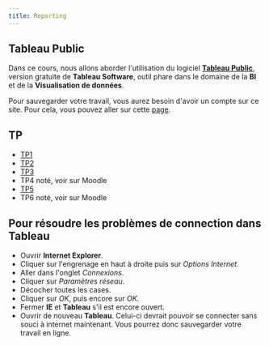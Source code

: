 ```yaml
---
title: Reporting
---
```


## Tableau Public

Dans ce cours, nous allons aborder l'utilisation du logiciel [**Tableau Public**](https://public.tableau.com/s/),
version gratuite de **Tableau Software**, outil phare dans le domaine de la **BI** et de
la **Visualisation de données**.

Pour sauvegarder votre travail, vous aurez besoin d'avoir un compte sur ce site. Pour cela,
vous pouvez aller sur cette [page](https://public.tableau.com/auth/signup).

## TP

- [TP1](reporting-tp1.html)
- [TP2](reporting-tp2.html)
- [TP3](reporting-tp3.html)
- TP4 noté, voir sur Moodle 
- [TP5](reporting-tp5.html)
- TP6 noté, voir sur Moodle 

## Pour résoudre les problèmes de connection dans **Tableau**

- Ouvrir **Internet Explorer**.
- Cliquer sur l'engrenage en haut à droite puis sur *Options Internet*.
- Aller dans l'onglet *Connexions*.
- Cliquer sur *Paramètres réseau*.
- Décocher toutes les cases.
- Cliquer sur *OK*, puis encore sur *OK*.
- Fermer **IE** et **Tableau** s'il est encore ouvert.
- Ouvrir de nouveau **Tableau**. Celui-ci devrait pouvoir se connecter sans souci à internet maintenant. Vous pourrez donc sauvegarder votre travail en ligne.